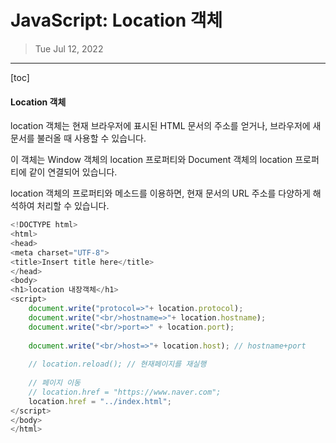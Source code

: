 # JavaScript: Location 객체

> Tue Jul 12, 2022

---

[toc]

#### Location 객체

location 객체는 현재 브라우저에 표시된 HTML 문서의 주소를 얻거나, 브라우저에 새 문서를 불러올 때 사용할 수 있습니다.

 

이 객체는 Window 객체의 location 프로퍼티와 Document 객체의 location 프로퍼티에 같이 연결되어 있습니다.

location 객체의 프로퍼티와 메소드를 이용하면, 현재 문서의 URL 주소를 다양하게 해석하여 처리할 수 있습니다.



```javascript
<!DOCTYPE html>
<html>
<head>
<meta charset="UTF-8">
<title>Insert title here</title>
</head>
<body>
<h1>location 내장객체</h1>
<script>
	document.write("protocol=>"+ location.protocol);
	document.write("<br/>hostname=>"+ location.hostname);
	document.write("<br/>port=>" + location.port);
	
	document.write("<br/>host=>"+ location.host); // hostname+port
	
	// location.reload(); // 현재페이지를 재실행
	
	// 페이지 이동
	// location.href = "https://www.naver.com";
	location.href = "../index.html";
</script>
</body>
</html>
```

